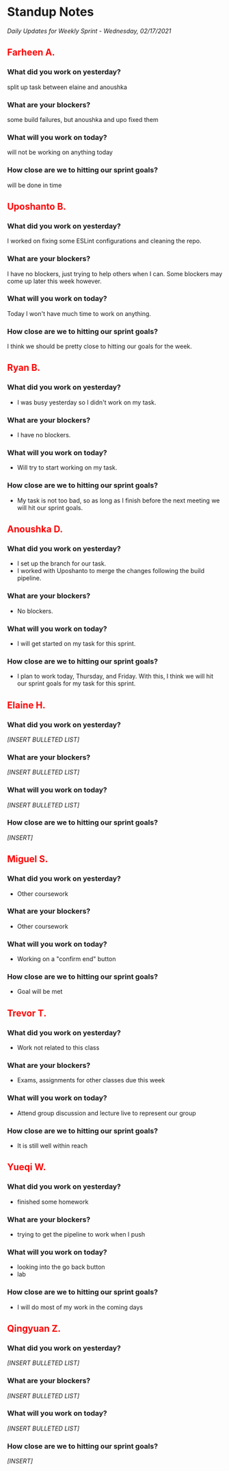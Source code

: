 # Standup Notes
*Daily Updates for Weekly Sprint - Wednesday, 02/17/2021*

## <span style="color: red;">Farheen A.</span> 

### What did you work on yesterday?
split up task between elaine and anoushka 

### What are your blockers?
some build failures, but anoushka and upo fixed them

### What will you work on today?
will not be working on anything today

### How close are we to hitting our sprint goals?
will be done in time

## <span style="color: red;">Uposhanto B.</span> 

### What did you work on yesterday?
I worked on fixing some ESLint configurations and cleaning the repo. 

### What are your blockers?
I have no blockers, just trying to help others when I can. Some blockers may come up later this week however.

### What will you work on today?
Today I won't have much time to work on anything.

### How close are we to hitting our sprint goals?
I think we should be pretty close to hitting our goals for the week.

## <span style="color: red;">Ryan B.</span>

### What did you work on yesterday?
- I was busy yesterday so I didn't work on my task.

### What are your blockers?
- I have no blockers.

### What will you work on today?
- Will try to start working on my task.
### How close are we to hitting our sprint goals?
- My task is not too bad, so as long as I finish before the next meeting we will hit our sprint goals.

## <span style="color: red;">Anoushka D.</span>

### What did you work on yesterday?
- I set up the branch for our task. 
- I worked with Uposhanto to merge the changes following the build pipeline.

### What are your blockers?
- No blockers.

### What will you work on today?
- I will get started on my task for this sprint.

### How close are we to hitting our sprint goals?
- I plan to work today, Thursday, and Friday. With this, I think we will hit our sprint goals for my task for this sprint.

## <span style="color: red;">Elaine H.</span>

### What did you work on yesterday?
*[INSERT BULLETED LIST]*

### What are your blockers?
*[INSERT BULLETED LIST]*

### What will you work on today?
*[INSERT BULLETED LIST]*

### How close are we to hitting our sprint goals?
*[INSERT]*

## <span style="color: red;">Miguel S.</span>

### What did you work on yesterday?
- Other coursework

### What are your blockers?
- Other coursework

### What will you work on today?
- Working on a "confirm end" button

### How close are we to hitting our sprint goals?
- Goal will be met

## <span style="color: red;">Trevor T.</span>

### What did you work on yesterday?
- Work not related to this class

### What are your blockers?
- Exams, assignments for other classes due this week

### What will you work on today?
- Attend group discussion and lecture live to represent our group

### How close are we to hitting our sprint goals?
- It is still well within reach

## <span style="color: red;">Yueqi W.</span>

### What did you work on yesterday?
- finished some homework

### What are your blockers?
- trying to get the pipeline to work when I push

### What will you work on today?
- looking into the go back button
- lab

### How close are we to hitting our sprint goals?
- I will do most of my work in the coming days

## <span style="color: red;">Qingyuan Z.</span>

### What did you work on yesterday?
*[INSERT BULLETED LIST]*

### What are your blockers?
*[INSERT BULLETED LIST]*

### What will you work on today?
*[INSERT BULLETED LIST]*

### How close are we to hitting our sprint goals?
*[INSERT]*
